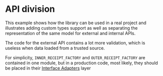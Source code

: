 # API division

This example shows how the library can be used in a real project
and illustrates adding custom types support
as well as separating the representation of the same model for external and internal APIs.

The code for the external API contains a lot more validation,
which is useless when data loaded from a trusted source.

For simplicity, `INNER_RECEIPT_FACTORY` and `OUTER_RECEIPT_FACTORY` are contained in one module,
but in a production code, most likely, they should be placed in their
[Interface Adapters](https://blog.cleancoder.com/uncle-bob/2012/08/13/the-clean-architecture.html) layer
